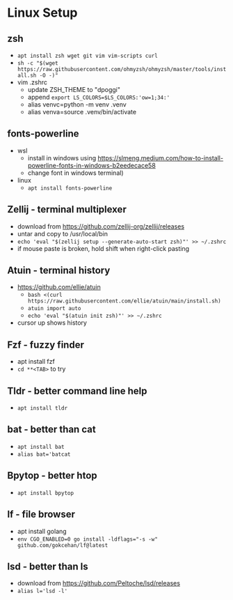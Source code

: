 # Linux Setup

## zsh
- `apt install zsh wget git vim vim-scripts curl`
- `sh -c "$(wget https://raw.githubusercontent.com/ohmyzsh/ohmyzsh/master/tools/install.sh -O -)"`
- vim .zshrc
  - update ZSH_THEME to "dpoggi"
  - append `export LS_COLORS=$LS_COLORS:'ow=1;34:'`
  - alias venvc=python -m venv .venv
  - alias venva=source .venv/bin/activate

## fonts-powerline
- wsl
  - install in windows using https://slmeng.medium.com/how-to-install-powerline-fonts-in-windows-b2eedecace58 
  - change font in windows terminal)
- linux
  - `apt install fonts-powerline`

## Zellij - terminal multiplexer
- download from https://github.com/zellij-org/zellij/releases
- untar and copy to /usr/local/bin
- `echo 'eval "$(zellij setup --generate-auto-start zsh)"' >> ~/.zshrc`
- if mouse paste is broken, hold shift when right-click pasting
  


## Atuin - terminal history
- https://github.com/ellie/atuin
  - `bash <(curl https://raw.githubusercontent.com/ellie/atuin/main/install.sh)`
  - `atuin import auto`
  - `echo 'eval "$(atuin init zsh)"' >> ~/.zshrc`
- cursor up shows history

## Fzf - fuzzy finder
- apt install fzf
- `cd **<TAB>` to try

## Tldr - better command line help
- `apt install tldr`
  
## bat - better than cat
- `apt install bat`
- `alias bat='batcat`

## Bpytop - better htop
- `apt install bpytop`

## lf - file browser
- apt install golang
- `env CGO_ENABLED=0 go install -ldflags="-s -w" github.com/gokcehan/lf@latest`

## lsd - better than ls
- download from https://github.com/Peltoche/lsd/releases
- `alias l='lsd -l'`
  
